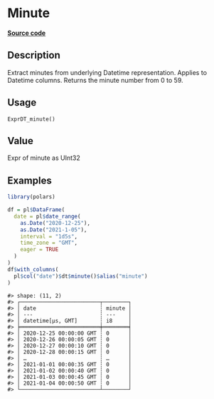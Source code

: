 
# Minute

[**Source code**](https://github.com/pola-rs/r-polars/tree/0580dbe189881934960c63979bf59fc3448a21dc/R/expr__datetime.R#L423)

## Description

Extract minutes from underlying Datetime representation. Applies to
Datetime columns. Returns the minute number from 0 to 59.

## Usage

<pre><code class='language-R'>ExprDT_minute()
</code></pre>

## Value

Expr of minute as UInt32

## Examples

``` r
library(polars)

df = pl$DataFrame(
  date = pl$date_range(
    as.Date("2020-12-25"),
    as.Date("2021-1-05"),
    interval = "1d5s",
    time_zone = "GMT",
    eager = TRUE
  )
)
df$with_columns(
  pl$col("date")$dt$minute()$alias("minute")
)
```

    #> shape: (11, 2)
    #> ┌─────────────────────────┬────────┐
    #> │ date                    ┆ minute │
    #> │ ---                     ┆ ---    │
    #> │ datetime[μs, GMT]       ┆ i8     │
    #> ╞═════════════════════════╪════════╡
    #> │ 2020-12-25 00:00:00 GMT ┆ 0      │
    #> │ 2020-12-26 00:00:05 GMT ┆ 0      │
    #> │ 2020-12-27 00:00:10 GMT ┆ 0      │
    #> │ 2020-12-28 00:00:15 GMT ┆ 0      │
    #> │ …                       ┆ …      │
    #> │ 2021-01-01 00:00:35 GMT ┆ 0      │
    #> │ 2021-01-02 00:00:40 GMT ┆ 0      │
    #> │ 2021-01-03 00:00:45 GMT ┆ 0      │
    #> │ 2021-01-04 00:00:50 GMT ┆ 0      │
    #> └─────────────────────────┴────────┘
